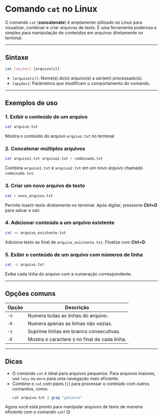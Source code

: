 # Comando `cat` no Linux

O comando `cat` (**concatenate**) é amplamente utilizado no Linux para visualizar, combinar e criar arquivos de texto. É uma ferramenta poderosa e simples para manipulação de conteúdos em arquivos diretamente no terminal.

---

## Sintaxe
```bash
cat [opções] [arquivo(s)]
```
- `[arquivo(s)]`: Nome(s) do(s) arquivo(s) a ser(em) processado(s).
- `[opções]`: Parâmetros que modificam o comportamento do comando.

---

## Exemplos de uso

### 1. **Exibir o conteúdo de um arquivo**
```bash
cat arquivo.txt
```
Mostra o conteúdo do arquivo `arquivo.txt` no terminal.

### 2. **Concatenar múltiplos arquivos**
```bash
cat arquivo1.txt arquivo2.txt > combinado.txt
```
Combina `arquivo1.txt` e `arquivo2.txt` em um novo arquivo chamado `combinado.txt`.

### 3. **Criar um novo arquivo de texto**
```bash
cat > novo_arquivo.txt
```
Permite inserir texto diretamente no terminal. Após digitar, pressione **Ctrl+D** para salvar e sair.

### 4. **Adicionar conteúdo a um arquivo existente**
```bash
cat >> arquivo_existente.txt
```
Adiciona texto ao final de `arquivo_existente.txt`. Finalize com **Ctrl+D**.

### 5. **Exibir o conteúdo de um arquivo com números de linha**
```bash
cat -n arquivo.txt
```
Exibe cada linha do arquivo com a numeração correspondente.

---

## Opções comuns

| Opção  | Descrição                                |
|--------|------------------------------------------|
| `-n`   | Numera todas as linhas do arquivo.       |
| `-b`   | Numera apenas as linhas não vazias.      |
| `-s`   | Suprime linhas em branco consecutivas.   |
| `-E`   | Mostra o caractere `$` no final de cada linha. |

---

## Dicas
- O comando `cat` é ideal para arquivos pequenos. Para arquivos maiores, use `less` ou `more` para uma navegação mais eficiente.
- Combine o `cat` com pipes (`|`) para processar o conteúdo com outros comandos, como:
  ```bash
  cat arquivo.txt | grep "palavra"
  ```

Agora você está pronto para manipular arquivos de texto de maneira eficiente com o comando `cat`! 😊